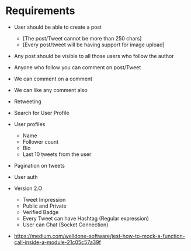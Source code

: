 # Requirements

- User should be able to create a post
    - [The post/Tweet cannot be more than 250 chars]
    - [Every post/tweet will be having support for image upload]
    
- Any post should be visible to all those users who follow the author
- Anyone who follow you can comment on post/Tweet
- We can comment on a comment
- We can like any comment also
- Retweeting
- Search for User Profile

- User profiles
    - Name
    - Follower count
    - Bio
    - Last 10 tweets from the user

- Pagination on tweets
- User auth


- Version 2.O
    - Tweet Impression
    - Public and Private
    - Verified Badge
    - Every Tweet can have Hashtag (Regular expression)
    - User can Chat (Socket Connection)

 


- https://medium.com/welldone-software/jest-how-to-mock-a-function-call-inside-a-module-21c05c57a39f